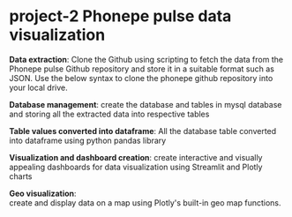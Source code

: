 # project-2 Phonepe pulse data visualization

**Data extraction**:
Clone the Github using scripting to fetch the data from the Phonepe pulse Github repository and store it in a suitable format such as JSON. Use the below syntax to clone the phonepe github repository into your local drive.


**Database management**:
create the database and tables in mysql database and storing all the extracted data into respective tables


**Table values converted into dataframe**:
All the database table converted into dataframe using python pandas library


**Visualization and dashboard creation**: 
create interactive and visually appealing
dashboards for data visualization using  Streamlit and Plotly charts


**Geo visualization**:  
create and display data on a map
using Plotly's built-in geo map functions.
